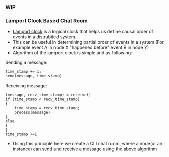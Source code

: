 ### WIP

### Lamport Clock Based Chat Room
- [Lamport clock](https://lamport.azurewebsites.net/pubs/time-clocks.pdf) is a logical clock that helps us define causal order of events in a distrubited system. 
- This can be useful in determining partial order of events in a system (For example event A in node X "happened before" event B in node Y) 
- Algorithm of the lamport clock is simple and as following:

Sending a message:
```
time_stamp += 1;
send(message, time_stamp)
```

Receiving message:
```
(message, recv_time_stamp) = receive()
if (time_stamp < recv_time_stamp)
{
    time_stamp = recv_time_stamp;
    process(message)
}
else
{
}
time_stamp +=1
```

- Using this principle here we create a CLI chat room, where a node(or an instance) can send and receive a message using the above algorithm 
 